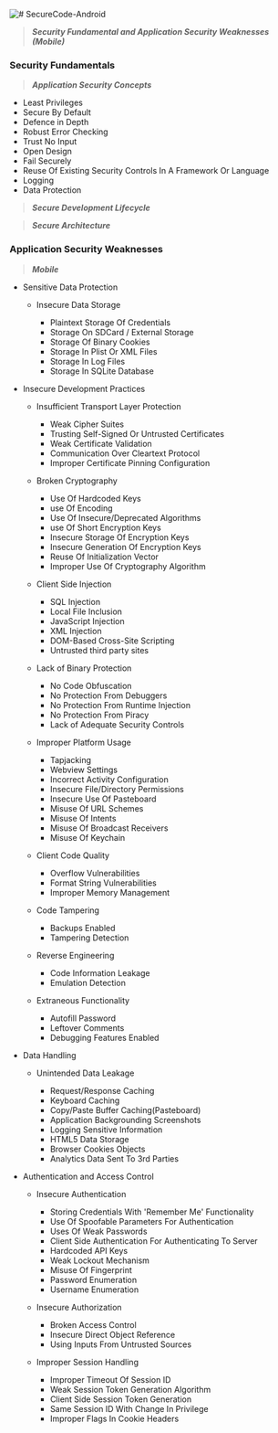 ![# SecureCode-Android](src/images/android.jps)

> ***Security Fundamental and Application Security Weaknesses (Mobile)***

### Security Fundamentals

> ***Application Security Concepts***

* Least Privileges
* Secure By Default
* Defence in Depth
* Robust Error Checking
* Trust No Input
* Open Design
* Fail Securely
* Reuse Of Existing Security Controls In A Framework Or Language
* Logging
* Data Protection

> ***Secure Development Lifecycle***

> ***Secure Architecture***

### Application Security Weaknesses
> ***Mobile***

- Sensitive Data Protection

	* Insecure Data Storage

		- Plaintext Storage Of Credentials
		- Storage On SDCard / External Storage
		- Storage Of Binary Cookies
		- Storage In Plist Or XML Files
		- Storage In Log Files
		- Storage In SQLite Database

- Insecure Development Practices

	* Insufficient Transport Layer Protection 
		- Weak Cipher Suites
		- Trusting Self-Signed Or Untrusted Certificates
		- Weak Certificate Validation
		- Communication Over Cleartext Protocol
		- Improper Certificate Pinning Configuration

	* Broken Cryptography 
		- Use Of Hardcoded Keys
		- use Of Encoding
		- Use Of Insecure/Deprecated Algorithms
		- use Of Short Encryption Keys
		- Insecure Storage Of Encryption Keys
		- Insecure Generation Of Encryption  Keys
		- Reuse Of Initialization Vector
		- Improper Use Of Cryptography Algorithm

	* Client Side Injection
		- SQL Injection
		- Local File Inclusion
		- JavaScript Injection
		- XML Injection
		- DOM-Based Cross-Site Scripting
		- Untrusted third party sites

	* Lack of Binary Protection 
		- No Code Obfuscation
		- No Protection From Debuggers
		- No Protection From Runtime Injection
		- No Protection From Piracy
		- Lack of Adequate Security Controls

	* Improper Platform Usage
		- Tapjacking
		- Webview Settings
		- Incorrect Activity Configuration
		- Insecure File/Directory Permissions
		- Insecure Use Of Pasteboard
		- Misuse Of URL Schemes
		- Misuse Of Intents
		- Misuse Of Broadcast Receivers
		- Misuse Of Keychain

	* Client Code Quality
		- Overflow Vulnerabilities
		- Format String Vulnerabilities
		- Improper Memory Management

	* Code Tampering 
		- Backups Enabled 
		- Tampering Detection

	* Reverse Engineering 
		- Code Information Leakage
		- Emulation Detection

	* Extraneous Functionality
		- Autofill Password
		- Leftover Comments
		- Debugging Features Enabled

- Data Handling

	* Unintended Data Leakage
	
		- Request/Response Caching 
		- Keyboard Caching 
		- Copy/Paste Buffer Caching(Pasteboard)
		- Application Backgrounding Screenshots
		- Logging Sensitive Information
		- HTML5 Data Storage
		- Browser Cookies Objects
		- Analytics Data Sent To 3rd Parties

- Authentication and Access Control

	* Insecure Authentication
		- Storing Credentials With 'Remember Me' Functionality
		- Use Of Spoofable Parameters For Authentication
		- Uses Of Weak Passwords
		- Client Side Authentication For Authenticating To Server
		- Hardcoded API Keys
		- Weak Lockout Mechanism
		- Misuse Of Fingerprint
		- Password Enumeration
		- Username Enumeration

	* Insecure Authorization
		- Broken Access Control
		- Insecure Direct Object Reference
		- Using Inputs From Untrusted Sources

	* Improper Session Handling
		- Improper Timeout Of Session ID
		- Weak Session Token Generation Algorithm
		- Client Side Session Token Generation
		- Same Session ID With Change In Privilege
		- Improper Flags In Cookie Headers
